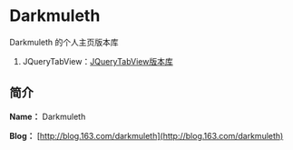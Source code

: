 # Darkmuleth

Darkmuleth 的个人主页版本库

1. JQueryTabView：[JQueryTabView版本库](https://github.com/Darkmuleth/JQueryTabView)

## 简介

**Name：**	Darkmuleth

**Blog：**	[http://blog.163.com/darkmuleth](http://blog.163.com/darkmuleth)
